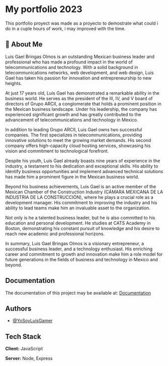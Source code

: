 
# My portfolio 2023 

This portfolio proyect was made as a proyecto to demostrate what could i do in a cuple hours of work, i may improved with the time. 




## 🚀 About Me
Luis Gael Bringas Olmos is an outstanding Mexican business leader and professional who has made a profound impact in the world of telecommunications and technology. With a solid background in telecommunications networks, web development, and web design, Luis Gael has taken his passion for innovation and entrepreneurship to new heights.

At just 17 years old, Luis Gael has demonstrated a remarkable ability in the business world. He serves as the president of the III, IV, and V board of directors of Grupo ARCII, a conglomerate that holds a prominent position in the Mexican business landscape. Under his leadership, the company has experienced significant growth and has greatly contributed to the advancement of telecommunications and technology in Mexico.

In addition to leading Grupo ARCII, Luis Gael owns two successful companies. The first specializes in telecommunications, providing innovative solutions to meet the growing market demands. His second company offers high-capacity cloud hosting services, showcasing his vision and commitment to technological forefront.

Despite his youth, Luis Gael already boasts nine years of experience in the industry, a testament to his dedication and exceptional skills. His ability to identify business opportunities and implement advanced technical solutions has made him a prominent figure in the Mexican business world.

Beyond his business achievements, Luis Gael is an active member of the Mexican Chamber of the Construction Industry (CÁMARA MEXICANA DE LA INDUSTRIA DE LA CONSTRUCCIÓN), where he plays a crucial role as a development manager. His commitment to improving the industry and his ability to lead teams make him an invaluable asset to the organization.

Not only is he a talented business leader, but he is also committed to his education and personal development. He studies at CATS Academy in Boston, demonstrating his constant pursuit of knowledge and his desire to reach new academic and professional horizons.

In summary, Luis Gael Bringas Olmos is a visionary entrepreneur, a successful business leader, and a technology enthusiast. His enriching career and commitment to growth and innovation make him a role model for future generations in the fields of business and technology in Mexico and beyond.


## Documentation

The documentation of this project may be available at: [Documentation](https://linktodocumentation)


## Authors

- [@YoSoyLuisGamer](https://github.com/YoSoyLuisGamer)


## Tech Stack

**Client:** JavaScript

**Server:** Node, Express

